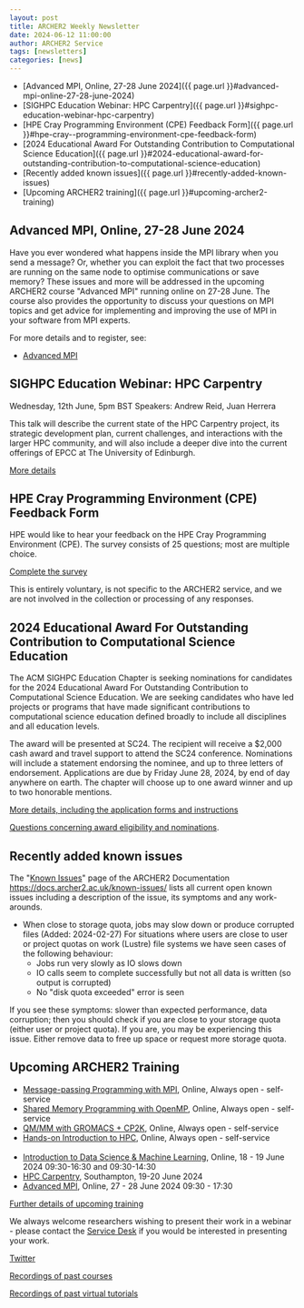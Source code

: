 ```yaml
---
layout: post
title: ARCHER2 Weekly Newsletter
date: 2024-06-12 11:00:00
author: ARCHER2 Service
tags: [newsletters] 
categories: [news]
---
```



- [Advanced MPI, Online, 27-28 June 2024]({{ page.url }}#advanced-mpi-online-27-28-june-2024)
- [SIGHPC Education Webinar: HPC Carpentry]({{ page.url }}#sighpc-education-webinar-hpc-carpentry)
- [HPE Cray  Programming Environment (CPE) Feedback Form]({{ page.url }}#hpe-cray--programming-environment-cpe-feedback-form)
- [2024 Educational Award For Outstanding Contribution to Computational Science Education]({{ page.url }}#2024-educational-award-for-outstanding-contribution-to-computational-science-education)
- [Recently added known issues]({{ page.url }}#recently-added-known-issues)
- [Upcoming ARCHER2 training]({{ page.url }}#upcoming-archer2-training)  

<!--more-->

## Advanced MPI, Online, 27-28 June 2024

Have you ever wondered what happens inside the MPI library when you send a message? Or, whether you can exploit the fact that two processes are running on the same node to optimise communications or save memory? These issues and more will be addressed in the upcoming ARCHER2 course "Advanced MPI" running online on 27-28 June. The course also provides the opportunity to discuss your questions on MPI topics and get advice for implementing and improving the use of MPI in your software from MPI experts.

For more details and to register, see:

- [Advanced MPI](https://www.archer2.ac.uk/training/courses/240627-advanced-mpi/)

## SIGHPC Education Webinar: HPC Carpentry

Wednesday, 12th June, 5pm BST
Speakers: Andrew Reid, Juan Herrera

This talk will describe the current state of the HPC Carpentry project, its strategic development plan, current challenges, and interactions with the larger HPC community, and will also include a deeper dive into the current offerings of EPCC at The University of Edinburgh.

[More details](https://sighpceducation.acm.org/events/hpccarpentry/)


## HPE Cray  Programming Environment (CPE) Feedback Form

HPE would like to hear your feedback on the HPE Cray Programming Environment (CPE). The survey consists of 25 questions; most are multiple choice.

[Complete the survey](https://forms.office.com/r/usSQj3daTz)

This is entirely voluntary, is not specific to the ARCHER2 service, and we are not involved in the collection or processing of any responses.


## 2024 Educational Award For Outstanding Contribution to Computational Science Education

The ACM SIGHPC Education Chapter is seeking nominations for candidates for the 2024 Educational Award For Outstanding Contribution to Computational Science Education. We are seeking candidates who have led projects or programs that have made significant contributions to computational science education defined broadly to include all disciplines and all education levels.

The award will be presented at SC24. The recipient will receive a $2,000 cash award and travel support to attend the SC24 conference. Nominations will include a statement endorsing the nominee, and up to three letters of endorsement. Applications are due by Friday June 28, 2024, by end of day anywhere on earth. The chapter will choose up to one award winner and up to two honorable mentions.

[More details, including the application forms and instructions](https://sighpceducation.acm.org/events/award24_nominations/ ) 

[Questions concerning award eligibility and nominations](mailto:award@sighpceducation.acm.org).



## Recently added known issues
 
The "[Known Issues](https://docs.archer2.ac.uk/known-issues/)" page of the ARCHER2 Documentation
<https://docs.archer2.ac.uk/known-issues/>
lists all current open known issues including a description of the issue, its symptoms and any work-arounds.

- When close to storage quota, jobs may slow down or produce corrupted files (Added: 2024-02-27)
For situations where users are close to user or project quotas on work (Lustre) file systems we have seen cases of the following behaviour:
    - Jobs run very slowly as IO slows down
    - IO calls seem to complete successfully but not all data is written (so output is corrupted)
    - No "disk quota exceeded" error is seen

If you see these symptoms: slower than expected performance, data corruption; then you should check if you are close to your storage quota (either user or project quota). If you are, you may be experiencing this issue. Either remove data to free up space or request more storage quota.


## Upcoming ARCHER2 Training

- [Message-passing Programming with MPI](https://www.archer2.ac.uk/training/courses/210000-mpi-self-service/), Online, Always open - self-service  
- [Shared Memory Programming with OpenMP](https://www.archer2.ac.uk/training/courses/210000-openmp-self-service/), Online, Always open - self-service 
- [QM/MM with GROMACS + CP2K](https://www.archer2.ac.uk/training/courses/220000-gromacs-self-service/), Online, Always open - self-service 
- [Hands-on Introduction to HPC](https://www.archer2.ac.uk/training/courses/240000-intro-hpc-self-service/), Online, Always open - self-service     <br><br>
- [Introduction to Data Science & Machine Learning](https://www.archer2.ac.uk/training/courses/240618-data-science-ml/),  Online, 18 - 19 June 2024 09:30-16:30 and 09:30-14:30 
- [HPC Carpentry](https://www.archer2.ac.uk/training/courses/240619-hpc-carpentry/), Southampton, 19-20 June 2024
- [Advanced MPI](https://www.archer2.ac.uk/training/courses/240627-advanced-mpi/), Online, 27 - 28 June 2024 09:30 - 17:30

[Further details of upcoming training](https://www.archer2.ac.uk/training/#upcoming-training)

We always welcome researchers wishing to present their work in a webinar - please contact the [Service Desk](https://www.archer2.ac.uk/support-access/servicedesk.html) if you would be interested in presenting your work.

[Twitter](https://twitter.com/ARCHER2_HPC)

[Recordings of past courses](https://www.archer2.ac.uk/training/materials/)

[Recordings of past virtual tutorials](https://www.archer2.ac.uk/training/materials/webinars)

